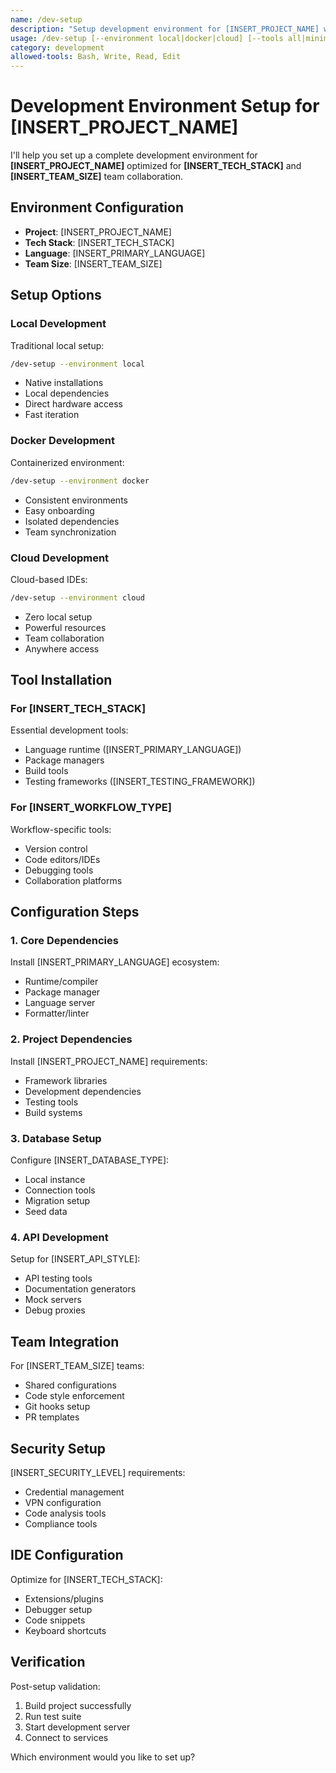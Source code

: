 ```yaml
---
name: /dev-setup
description: "Setup development environment for [INSERT_PROJECT_NAME] with [INSERT_TECH_STACK]"
usage: /dev-setup [--environment local|docker|cloud] [--tools all|minimal|custom]
category: development
allowed-tools: Bash, Write, Read, Edit
---
```


# Development Environment Setup for [INSERT_PROJECT_NAME]

I'll help you set up a complete development environment for **[INSERT_PROJECT_NAME]** optimized for **[INSERT_TECH_STACK]** and **[INSERT_TEAM_SIZE]** team collaboration.

## Environment Configuration

- **Project**: [INSERT_PROJECT_NAME]
- **Tech Stack**: [INSERT_TECH_STACK]
- **Language**: [INSERT_PRIMARY_LANGUAGE]
- **Team Size**: [INSERT_TEAM_SIZE]

## Setup Options

### Local Development
Traditional local setup:
```bash
/dev-setup --environment local
```
- Native installations
- Local dependencies
- Direct hardware access
- Fast iteration

### Docker Development
Containerized environment:
```bash
/dev-setup --environment docker
```
- Consistent environments
- Easy onboarding
- Isolated dependencies
- Team synchronization

### Cloud Development
Cloud-based IDEs:
```bash
/dev-setup --environment cloud
```
- Zero local setup
- Powerful resources
- Team collaboration
- Anywhere access

## Tool Installation

### For [INSERT_TECH_STACK]
Essential development tools:
- Language runtime ([INSERT_PRIMARY_LANGUAGE])
- Package managers
- Build tools
- Testing frameworks ([INSERT_TESTING_FRAMEWORK])

### For [INSERT_WORKFLOW_TYPE]
Workflow-specific tools:
- Version control
- Code editors/IDEs
- Debugging tools
- Collaboration platforms

## Configuration Steps

### 1. Core Dependencies
Install [INSERT_PRIMARY_LANGUAGE] ecosystem:
- Runtime/compiler
- Package manager
- Language server
- Formatter/linter

### 2. Project Dependencies
Install [INSERT_PROJECT_NAME] requirements:
- Framework libraries
- Development dependencies
- Testing tools
- Build systems

### 3. Database Setup
Configure [INSERT_DATABASE_TYPE]:
- Local instance
- Connection tools
- Migration setup
- Seed data

### 4. API Development
Setup for [INSERT_API_STYLE]:
- API testing tools
- Documentation generators
- Mock servers
- Debug proxies

## Team Integration

For [INSERT_TEAM_SIZE] teams:
- Shared configurations
- Code style enforcement
- Git hooks setup
- PR templates

## Security Setup

[INSERT_SECURITY_LEVEL] requirements:
- Credential management
- VPN configuration
- Code analysis tools
- Compliance tools

## IDE Configuration

Optimize for [INSERT_TECH_STACK]:
- Extensions/plugins
- Debugger setup
- Code snippets
- Keyboard shortcuts

## Verification

Post-setup validation:
1. Build project successfully
2. Run test suite
3. Start development server
4. Connect to services

Which environment would you like to set up?